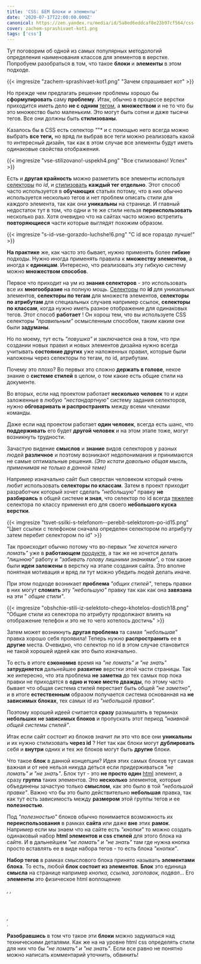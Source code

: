 ```yaml
---
title: 'CSS: БЕМ Блоки и элементы'
date: '2020-07-17T22:00:00.000Z'
canonical: https://zen.yandex.ru/media/id/5a8ed6eddcaf8e23b97cf564/css-bem-bloki-i-elementy-5dda41871d7c9c37ebeddd28
cover: zachem-sprashivaet-kot1.png
tags: ['css']
---
```

Тут поговорим об одной из самых популярных методологий определения наименования классов для элементов в верстке. Попробуем разобраться в том, что такое **блоки** и **элементы** в этом подходе.

<!--more-->
{{< imgresize "zachem-sprashivaet-kot1.png" "Зачем спрашивает кот" >}} 

Но прежде чем предлагать решение проблемы хорошо бы **сформулировать** саму **проблему**. Итак, обычно в процессе верстки приходится иметь дело **не с одним** [тегом](/blog/osnovi-html), а **множеством** и не то что бы это множество было маленьким. Это могут быть сотни и даже тысячи тегов. Все они должны быть **стилизованы**.

Казалось бы в CSS есть селектор *"*"* и с помощью него всегда можно выбрать **все теги,** но вряд ли выбрав все теги можно реализовать какой то интересный дизайн, так как в этом случае все элементы будут иметь одинаковые свойства отображения.

{{< imgresize "vse-stilizovano!-uspekh4.png" "Все стилизовано! Успех" >}} 

Есть и **другая крайность** можно разметить все элементы используя [селекторы](/blog/osnovi-sss-selektori) по *id*, и [стилизовать](/blog/osnovi-css-uroven-pravil) **каждый тег отдельно**. Этот способ часто используется в **обучающих** статьях потому, что в них обычно используется несколько тегов и нет проблем описать стили для каждого элемента, так как они **уникальны** на странице. И главный недостаток тут в том, что одни и те же стили нельзя **переиспользовать** несколько раз. Хотя очевидно что на сайтах часто можно встретить **повторяющиеся** части которые выглядят похожим образом.

{{< imgresize "s-id-vse-gorazdo-luchshe!6.png" "С id все гораздо лучше!" >}} 

**На практике** же, как часто это бывает, нужно применять более **гибкие** подходы. Нужно иногда применять правила к **множеству элементов**, а иногда к **единицам**. Интересно, что реализовать эту гибкую систему можно **множеством способов**.

Первое что приходит на ум из **знания селекторов** - это использовать все их **многообразие** на полную мощь. [Селекторы](/blog/osnovi-sss-selektori) по **id** для уникальных элементов, **селекторы по тегам** для множеств элементов, **селекторы по атрибутам** для специальных случаев например ссылок, **селекторы по классам**, когда нужно иметь разное отображение для одинаковых тегов. Этот способ **работает** ! Он хорош тем, что вы используете CSS селекторы *"правильным"* осмысленным способом, таким каким они были **задуманы**.

Но по моему, тут есть *"ловушка"* и заключается она в том, что при создании новых правил и новых элементов дизайна нужно всегда учитывать **состояние других** уже наложенных правил, которые были наложены через селекторы по тегам, по id, атрибутам.

Почему это плохо? Во первых это сложно **держать в голове**, некое знание о **системе стилей** в целом, о том какие есть общие стили на документе.

Во вторых, если над проектом работает **несколько** **человек** то и идеи заложенные в любую *"нестандартную"* систему задания селекторов, нужно **обговаривать и распространять** между всеми членами команды.

Даже если над проектом работает **один человек**, всегда есть шанс, что **поддерживать** его будет **другой человек** и на этом этапе тоже, могут возникнуть трудности.

Зачастую видение **смыслов** и **знание** видов селекторов у разных людей **различное** и поэтому возникают недопонимания и принимаются не самые оптимальные решения. *(Это кстати довольно общая мысль, применимая не только в данной теме)*

Например изначально сайт был сверстан человеком который очень любит использовать **селекторы по классам**. Затем в проект приходит разработчик который хочет сделать *"небольшую"* правку **не разбираясь** в общей системе **и зная**, что селектор по id всегда [тяжелее](/blog/osnovi-css-vesa-selektorov) селектора по классу применил его для своего **небольшого куска верстки**.

{{< imgresize "tsvet-ssilki-s-telefonom--perebit-selektorom-po-id15.png" "Цвет ссылки с телефоном сначала определен селектором по атрибуту затем перебит селектором по id" >}} 

Так происходит обычно потому что во-первых *"не хочется ничего ломать"* уже в **работающем** [продукте](/blog/staticheskii-sait-dlya-proekta-na-github), а так же не хочется делать *"лишнюю"* работу и *"забивать голову лишними знаниями"*, о том какие были **идеи заложены** в верстку на этапе создания сайта. Это вполне понятная мотивация и вряд ли тут можно убедить людей делать иначе.

При этом подходе возникает **проблема** *"общих стилей"*, теперь правки в них могут **сломать** эту *"небольшую"* правку так как как она **завязана** на эти " *общие стили"*.

{{< imgresize "obshchie-stili-iz-selektoto-chego-khotelos-dostich18.png" "Общие стили из селектора по атрибуту продолжают влиять на отображение телефон и это не то чего хотелось достичь" >}} 

Затем может возникнуть **другая проблема** та самая *"небольшая"* правка хорошо себя проявила! Теперь нужно **распространить** ее в **другие** места. Очевидно, что селектор по id в этом случае становится не такой хорошей идеей как это было изначально.

То есть в итоге **сэкономив** время на *"не ломать" и "не знать"* **затрудняется** дальнейшее **развитие** верстки этой части страницы. Так же интересно, что эта проблема **не заметна** до тех самых пор пока правки не приходятся в **одно и тоже место дважды**, по этому часто бывает что общая система стилей перестает быть общей *"не заметно"*, и в итоге **естественным** образом получается система основанная на **не зависимых блоках**, тех самых id из *"небольшой правки".*

Поэтому хорошей идеей считается **сразу** размышлять в терминах **небольших не зависимых блоков** и пропускать этот период *"наивной общей системы стилей"*.

Итак если сайт состоит из блоков значит ли это что все они **уникальны** и их нужно стилизовать **через id** ? Нет так как блоки могут **дублировать** себя и **внутри** одних и тех же блоков могут быть **другие** блоки.

Что такое **блок** в данной концепции? Идея этих самых блоков тут самая важная и от нее нельзя никуда деться если придерживаться *"не ломать" и "не знать"*. Блок тут - это **не просто один** [html](/blog/osnovi-html) элемент, а сразу **группа** таких элементов. Это **несколько** элементов, которые объединены зачастую только **смыслом**, как это было в той *"небольшой правке"*. Важно что бы это было действительно **небольшая** правка, так как тут есть зависимость между **размером** этой группы тегов и ее **полезностью**.

Под *"полезностью"* блоков обычно понимается возможность их **переиспользования** в рамках **сайта** или даже **вне** этих **рамок**. Например если мы знаем что на сайте есть *"кнопки"* то можно создать одинаковый набор **html элементов и css стилей** для этого блока на сайте. И в дальнейшем *"не ломать" и "не знать"* там где нужна кнопка просто вставлять ее в виде набора тегов - то есть блока *"кнопки"*.

**Набор тегов** в рамках смыслового блока принято называть **элементами блока**. То есть, любой **блок состоит из элементов**. **Блок** это единица **смысла** на странице например *кнопка, ссылка, заголовок, подвал...* Его **элементы** это физическое html воплощение *<div></div>, <a></a>, <header></header>, <footer></footer>.*

**Разобравшись** в том что такое эти **блоки** можно задуматься над техническими деталями. Как же на на уровне html css определять стили для них что бы *"не ломать" и "не знать"*. Если все равно не понятно можно написать комментарий уточнить, обвинить!

